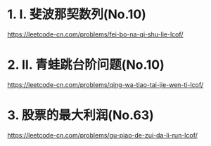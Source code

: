 # 1. I. 斐波那契数列(No.10)

https://leetcode-cn.com/problems/fei-bo-na-qi-shu-lie-lcof/

# 2. II. 青蛙跳台阶问题(No.10)

https://leetcode-cn.com/problems/qing-wa-tiao-tai-jie-wen-ti-lcof/

# 3. 股票的最大利润(No.63)

https://leetcode-cn.com/problems/gu-piao-de-zui-da-li-run-lcof/